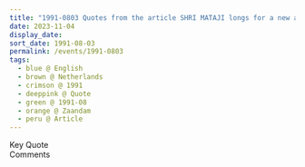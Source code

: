 ```yaml
---
title: "1991-0803 Quotes from the article SHRI MATAJI longs for a new awareness of human beings -- Everything is business oriented by Marjan Van Den berg published in Typhoon newspaper after a Press Conference, Āśhram, De Weer Street 128, Zaandam (18 kms NW of Amsterdam), Netherlands"
date: 2023-11-04
display_date: 
sort_date: 1991-08-03
permalink: /events/1991-0803
tags:
  - blue @ English
  - brown @ Netherlands
  - crimson @ 1991
  - deeppink @ Quote
  - green @ 1991-08
  - orange @ Zaandam
  - peru @ Article
---
```


<wave-list>
  <list-title color="green" width="75">Key Quote</list-title>
  <list-item color="BlanchedAlmond"  width="200"></list-item>
  <list-item color="Lavender"></list-item>
  <list-item color="BlanchedAlmond"></list-item>
</wave-list>

<br>

<wave-list>
  <list-title color="green" width="75">Comments</list-title>
  <list-item color="BlanchedAlmond"  width="200"></list-item>
  <list-item color="Lavender"></list-item>
  <list-item color="BlanchedAlmond"></list-item>
</wave-list>